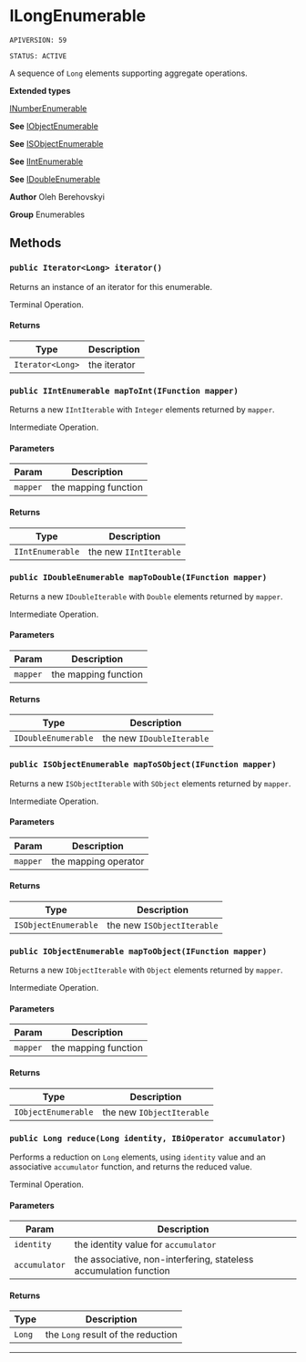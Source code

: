 # ILongEnumerable

`APIVERSION: 59`

`STATUS: ACTIVE`

A sequence of `Long` elements supporting aggregate operations.


**Extended types**

[INumberEnumerable<Long>](INumberEnumerable<Long>)

**See** [IObjectEnumerable](/docs/Enumerables/IObjectEnumerable.md)


**See** [ISObjectEnumerable](/docs/Enumerables/ISObjectEnumerable.md)


**See** [IIntEnumerable](/docs/Enumerables/IIntEnumerable.md)


**See** [IDoubleEnumerable](/docs/Enumerables/IDoubleEnumerable.md)


**Author** Oleh Berehovskyi


**Group** Enumerables

## Methods
### `public Iterator<Long> iterator()`

Returns an instance of an iterator for this enumerable. <p>Terminal Operation.</p>

#### Returns

|Type|Description|
|---|---|
|`Iterator<Long>`|the iterator|

### `public IIntEnumerable mapToInt(IFunction mapper)`

Returns a new `IIntIterable` with `Integer` elements returned by `mapper`. <p>Intermediate Operation.</p>

#### Parameters

|Param|Description|
|---|---|
|`mapper`|the mapping function|

#### Returns

|Type|Description|
|---|---|
|`IIntEnumerable`|the new `IIntIterable`|

### `public IDoubleEnumerable mapToDouble(IFunction mapper)`

Returns a new `IDoubleIterable` with `Double` elements returned by `mapper`. <p>Intermediate Operation.</p>

#### Parameters

|Param|Description|
|---|---|
|`mapper`|the mapping function|

#### Returns

|Type|Description|
|---|---|
|`IDoubleEnumerable`|the new `IDoubleIterable`|

### `public ISObjectEnumerable mapToSObject(IFunction mapper)`

Returns a new `ISObjectIterable` with `SObject` elements returned by `mapper`. <p>Intermediate Operation.</p>

#### Parameters

|Param|Description|
|---|---|
|`mapper`|the mapping operator|

#### Returns

|Type|Description|
|---|---|
|`ISObjectEnumerable`|the new `ISObjectIterable`|

### `public IObjectEnumerable mapToObject(IFunction mapper)`

Returns a new `IObjectIterable` with `Object` elements returned by `mapper`. <p>Intermediate Operation.</p>

#### Parameters

|Param|Description|
|---|---|
|`mapper`|the mapping function|

#### Returns

|Type|Description|
|---|---|
|`IObjectEnumerable`|the new `IObjectIterable`|

### `public Long reduce(Long identity, IBiOperator accumulator)`

Performs a reduction on `Long` elements, using `identity` value and an associative `accumulator` function, and returns the reduced value. <p>Terminal Operation.</p>

#### Parameters

|Param|Description|
|---|---|
|`identity`|the identity value for `accumulator`|
|`accumulator`|the associative, non-interfering, stateless accumulation function|

#### Returns

|Type|Description|
|---|---|
|`Long`|the `Long` result of the reduction|

---
